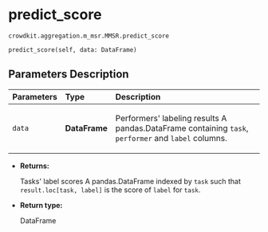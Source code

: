 # predict_score
`crowdkit.aggregation.m_msr.MMSR.predict_score`

```
predict_score(self, data: DataFrame)
```

## Parameters Description

| Parameters | Type | Description |
| :----------| :----| :-----------|
`data`|**DataFrame**|<p>Performers&#x27; labeling results A pandas.DataFrame containing `task`, `performer` and `label` columns.</p>

* **Returns:**

  Tasks' label scores
A pandas.DataFrame indexed by `task` such that `result.loc[task, label]`
is the score of `label` for `task`.

* **Return type:**

  DataFrame
